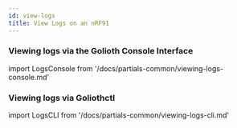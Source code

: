 ```yaml
---
id: view-logs
title: View Logs on an nRF91
---
```


### Viewing logs via the Golioth Console Interface

import LogsConsole from '/docs/partials-common/viewing-logs-console.md'

<LogsConsole/>

### Viewing logs via Goliothctl

import LogsCLI from '/docs/partials-common/viewing-logs-cli.md'

<LogsCLI/>
